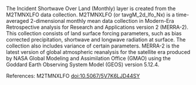 The Incident Shortwave Over Land (Monthly) layer is created from the M2TMNXLFO data collection. M2TMNXLFO (or tavgM_2d_lfo_Nx) is a time-averaged 2-dimensional monthly mean data collection in Modern-Era Retrospective analysis for Research and Applications version 2 (MERRA-2). This collection consists of land surface forcing parameters, such as bias corrected precipitation, shortwave and longwave radiation at surface. The collection also includes variance of certain parameters. MERRA-2 is the latest version of global atmospheric reanalysis for the satellite era produced by NASA Global Modeling and Assimilation Office (GMAO) using the Goddard Earth Observing System Model (GEOS) version 5.12.4.

References: M2TMNXLFO [doi:10.5067/5V7K6LJD44SY](https://doi.org/10.5067/5V7K6LJD44SY)